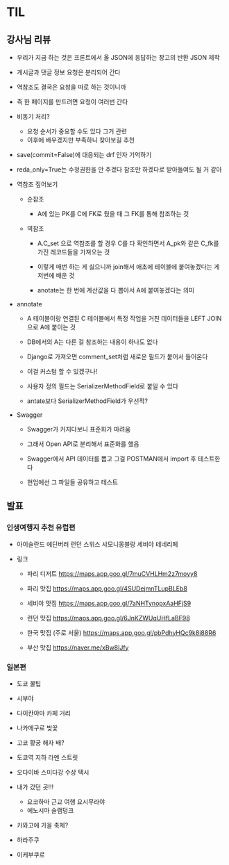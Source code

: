 # TIL

## 강사님 리뷰

- 우리가 지금 하는 것은 프론트에서 올 JSON에 응답하는 장고의 반환 JSON 제작

- 게시글과 댓글 정보 요청은 분리되어 간다
- 역참조도 결국은 요청을 따로 하는 것이니까

- 즉 한 페이지를 만드려면 요청이 여러번 간다

- 비동기 처리?
    - 요청 순서가 중요할 수도 있다 그거 관련
    - 이후에 배우겠지만 부족하니 찾아보길 추천

- save(commit=False)에 대응되는 drf 인자 기억하기
- reda_only=True는 수정권한을 안 주겠다 참조만 하겠다로 받아들여도 될 거 같아

- 역참조 짚어보기
    - 순참조
        - A에 있는 PK를 C에 FK로 뒀을 때 그 FK를 통해 참조하는 것
    
    - 역참조
        - A.C_set 으로 역참조를 할 경우 C를 다 확인하면서 A_pk와 같은 C_fk를 가진 레코드들을 가져오는 것
        
        - 이렇게 매번 하는 게 싫으니까 join해서 애초에 테이블에 붙여놓겠다는 게 저번에 배운 것

        - anotate는 한 번에 계산값을 다 뽑아서 A에 붙여놓겠다는 의미

- annotate
    - A 테이블이랑 연결된 C 테이블에서 특정 작업을 거친 데이터들을 LEFT JOIN으로 A에 붙이는 것

    - DB에서의 A는 다른 걸 참조하는 내용이 하나도 없다
    - Django로 가져오면 comment_set처럼 새로운 필드가 붙어서 들어온다
    - 이걸 커스텀 할 수 있겠구나!
    - 사용자 정의 필드는 SerializerMethodField로 붙일 수 있다
    - antate보다 SerializerMethodField가 우선적?

- Swagger
    - Swagger가 커지다보니 표준화가 마려움
    - 그래서 Open API로 분리해서 표준화를 했음

    - Swagger에서 API 데이터를 뽑고 그걸 POSTMAN에서 import 후 테스트한다
    - 현업에선 그 파일들 공유하고 테스트

## 발표
### 인생여행지 추천 유럽편

- 아이슬란드 에딘버러 런던 스위스 샤모니몽블랑 세비야 테네리페

- 링크
    - 파리 디저트
    https://maps.app.goo.gl/7muCVHLHm2z7moyy8

    - 파리 맛집
    https://maps.app.goo.gl/4SUDejmnTLupBLEb8

    - 세비야 맛집
    https://maps.app.goo.gl/7aNHTynopxAaHFjS9

    - 런던 맛집
    https://maps.app.goo.gl/6JnKZWUqUHfLaBF98

    - 한국 맛집 (주로 서울)
    https://maps.app.goo.gl/pbPdhyHQc9k8i88R6

    - 부산 맛집
    https://naver.me/xBw8lJfy


### 일본편

- 도쿄 꿀팁

- 시부야
- 다이칸야마 카페 거리
- 나카메구로 벚꽃

- 고쿄 황궁 해자 배?
- 도쿄역 지하 라멘 스트릿

- 오다이바 스미다강 수상 택시

- 내가 갔던 곳!!!
    - 요코하마 근교 여행  요시무라야
    - 에노시마 슬램덩크

- 카와고에 가을 축제?
- 하라주쿠
- 이케부쿠로



